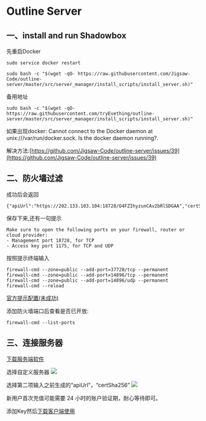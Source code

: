 # Outline Server
## 一、install and run Shadowbox

先重启Docker

```sudo service docker restart```

```
sudo bash -c "$(wget -qO- https://raw.githubusercontent.com/Jigsaw-Code/outline-server/master/src/server_manager/install_scripts/install_server.sh)"
```

备用地址

```
sudo bash -c "$(wget -qO- https://raw.githubusercontent.com/tryEvething/outline-server/master/src/server_manager/install_scripts/install_server.sh)"
```
	
如果出现docker: Cannot connect to the Docker daemon at unix:///var/run/docker.sock. Is the docker daemon running?.

解决方法:[https://github.com/Jigsaw-Code/outline-server/issues/39](https://github.com/Jigsaw-Code/outline-server/issues/39)

## 二、防火墙过滤
成功后会返回

	{"apiUrl":"https://202.133.103.104:18728/O4FZIhyzunCAv2bRlSDGAA","certSha256":"561AE392E3B02EE4AB5989CFCEAF4BAD22BC5827AD6400CE2FC9A64C2A394220"}

保存下来,还有一句提示

	Make sure to open the following ports on your firewall, router or cloud provider:
	- Management port 18728, for TCP
	- Access key port 1175, for TCP and UDP

按照提示终端输入

```
firewall-cmd --zone=public --add-port=37720/tcp --permanent
firewall-cmd --zone=public --add-port=14896/tcp --permanent
firewall-cmd --zone=public --add-port=14896/udp --permanent
firewall-cmd --reload
```

[官方提示配置(未成功)](https://github.com/Jigsaw-Code/outline-server/issues/97)

添加防火墙端口后查看是否已开放:

```
firewall-cmd --list-ports
```

## 三、连接服务器
[下载服务端软件](https://github.com/Jigsaw-Code/outline-releases/tree/master/manager)

选择自定义服务器
![](./pictures/30548CB9-BFBE-4FC7-89D4-2D365AA42430.png)

选择第二项输入之前生成的“apiUrl”，“certSha256”
![](./pictures/QQ20190926-140628@2x.png)


新用户首次充值可能需要 24 小时的账户验证期，耐心等待即可。

添加Key然后[下载客户端使用](https://getoutline.org/zh-CN/home)